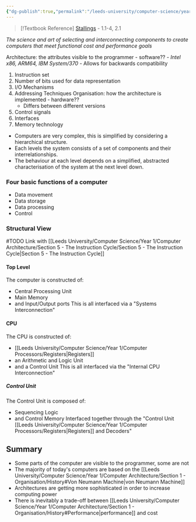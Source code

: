 ```yaml
---
{"dg-publish":true,"permalink":"/leeds-university/computer-science/year-1/computer-architecture/section-1-organisation/section-1-organisation/","tags":["#TODO"]}
---
```


>[!Textbook Reference]
> [Stallings](https://leeds.primo.exlibrisgroup.com/permalink/44LEE_INST/13rlbcs/alma991012536539705181) - 1.1-4, 2.1

*The science and art of selecting and interconnecting components to create computers that meet functional cost and performance goals*

Architecture: the attributes visible to the programmer - software??
	- *Intel x86, ARM64, IBM System/370*
	- Allows for backwards compatibility
1. Instruction set
2. Number of bits used for data representation
3. I/O Mechanisms
4. Addressing Techniques
Organisation: how the architecture is implemented - hardware??
	- Differs between different versions
1. Control signals
2. Interfaces
3. Memory technology

- Computers are very complex, this is simplified by considering a hierarchical structure.
- Each levels the system consists of a set of components and their interrelationships.
- The behaviour at each level depends on a simplified, abstracted characterisation of the system at the next level down.

### Four basic functions of a computer
- Data movement
- Data storage
- Data processing
- Control

### Structural View
#TODO Link with [[Leeds University/Computer Science/Year 1/Computer Architecture/Section 5 - The Instruction Cycle/Section 5 - The Instruction Cycle\|Section 5 - The Instruction Cycle]]
#### Top Level
The computer is constructed of:
- Central Processing Unit
- Main Memory
- and Input/Output ports
This is all interfaced via a "Systems Interconnection"
#### CPU
The CPU is constructed of:
- [[Leeds University/Computer Science/Year 1/Computer Processors/Registers\|Registers]]
- an Arithmetic and Logic Unit
- and a Control Unit
This is all interfaced via the "Internal CPU Interconnection"
##### Control Unit
The Control Unit is composed of:
- Sequencing Logic
- and Control Memory
Interfaced together through the "Control Unit [[Leeds University/Computer Science/Year 1/Computer Processors/Registers\|Registers]] and Decoders"

## Summary
- Some parts of the computer are visible to the programmer, some are not
- The majority of today's computers are based on the [[Leeds University/Computer Science/Year 1/Computer Architecture/Section 1 - Organisation/History#Von Neumann Machine\|von Neumann Machine]]
- Architectures are getting more sophisticated in order to increase computing power
- There is inevitably a trade-off between [[Leeds University/Computer Science/Year 1/Computer Architecture/Section 1 - Organisation/History#Performance\|performance]] and cost